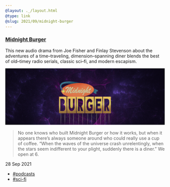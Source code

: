 ```yaml
---
@layout: ._/layout.html
@type: link
@slug: 2021/09/midnight-burger
---
```

### [Midnight Burger][link]

This new audio drama from Joe Fisher and Finlay Stevenson about the adventures
of a time–traveling, dimension–spanning diner blends the best of old–timey radio
serials, classic sci–fi, and modern escapism.

![Midnight Burger season 1][image]

> No one knows who built Midnight Burger or how it works, but when it appears
> there’s always someone around who could really use a cup of coffee. “When the
> waves of the universe crash unrelentingly, when the stars seem indifferent to
> your plight, suddenly there is a diner.” We open at 6.

<time>28 Sep 2021</time>
- [#podcasts](archive/tags/podcasts)
- [#sci-fi](archive/tags/podcasts)

[link]: https://www.weopenatsix.com/episodes/season/1/
[image]: /.media/2021/09/midnight-burger.gif

